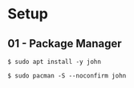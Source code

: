 # Setup

## 01 - Package Manager

```
$ sudo apt install -y john

$ sudo pacman -S --noconfirm john
```
